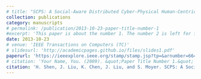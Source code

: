```yaml
---
# title: "SCPS: A Social-Aware Distributed Cyber-Physical Human-Centric Search Engine"
collection: publications
category: manuscripts
# permalink: /publication/2013-10-23-paper-title-number-1
#excerpt: 'This paper is about the number 1. The number 2 is left for future work.'
date: 2013-10-23
# venue: 'IEEE Transactions on Computers (TC)'
# slidesurl: 'http://academicpages.github.io/files/slides1.pdf'
paperurl: 'https://ieeexplore.ieee.org/stamp/stamp.jsp?tp=&arnumber=6645370'
# citation: 'Your Name, You. (2009). &quot;Paper Title Number 1.&quot; <i>Journal 1</i>. 1(1).'
citation: 'H. Shen, J. Liu, K. Chen, J. Liu, and S. Moyer. SCPS: A Social-Aware Distributed Cyber-Physical Human-Centric Search Engine, IEEE Transactions on Computers (TC), 64(2):518-532, 2015.'
---
```

